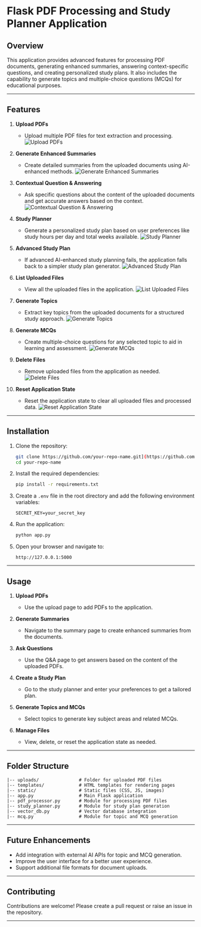 # Flask PDF Processing and Study Planner Application

## Overview
This application provides advanced features for processing PDF documents, generating enhanced summaries, answering context-specific questions, and creating personalized study plans. It also includes the capability to generate topics and multiple-choice questions (MCQs) for educational purposes.

---

## Features

1. **Upload PDFs**
   - Upload multiple PDF files for text extraction and processing.
   ![Upload PDFs](image1)

2. **Generate Enhanced Summaries**
   - Create detailed summaries from the uploaded documents using AI-enhanced methods.
   ![Generate Enhanced Summaries](image2)

3. **Contextual Question & Answering**
   - Ask specific questions about the content of the uploaded documents and get accurate answers based on the context.
   ![Contextual Question & Answering](image3)

4. **Study Planner**
   - Generate a personalized study plan based on user preferences like study hours per day and total weeks available.
   ![Study Planner](image4)

5. **Advanced Study Plan**
   - If advanced AI-enhanced study planning fails, the application falls back to a simpler study plan generator.
   ![Advanced Study Plan](image5)

6. **List Uploaded Files**
   - View all the uploaded files in the application.
   ![List Uploaded Files](image6)

7. **Generate Topics**
   - Extract key topics from the uploaded documents for a structured study approach.
   ![Generate Topics](image7)

8. **Generate MCQs**
   - Create multiple-choice questions for any selected topic to aid in learning and assessment.
   ![Generate MCQs](image8)

9. **Delete Files**
   - Remove uploaded files from the application as needed.
   ![Delete Files](image9)

10. **Reset Application State**
    - Reset the application state to clear all uploaded files and processed data.
    ![Reset Application State](image10)

---

## Installation

1. Clone the repository:
   ```bash
   git clone https://github.com/your-repo-name.git](https://github.com/quantumdeepak/Study_planner_Simple_RAG
   cd your-repo-name
   ```

2. Install the required dependencies:
   ```bash
   pip install -r requirements.txt
   ```

3. Create a `.env` file in the root directory and add the following environment variables:
   ```env
   SECRET_KEY=your_secret_key
   ```

4. Run the application:
   ```bash
   python app.py
   ```

5. Open your browser and navigate to:
   ```
   http://127.0.0.1:5000
   ```

---

## Usage

1. **Upload PDFs**
   - Use the upload page to add PDFs to the application.

2. **Generate Summaries**
   - Navigate to the summary page to create enhanced summaries from the documents.

3. **Ask Questions**
   - Use the Q&A page to get answers based on the content of the uploaded PDFs.

4. **Create a Study Plan**
   - Go to the study planner and enter your preferences to get a tailored plan.

5. **Generate Topics and MCQs**
   - Select topics to generate key subject areas and related MCQs.

6. **Manage Files**
   - View, delete, or reset the application state as needed.

---

## Folder Structure

```
|-- uploads/               # Folder for uploaded PDF files
|-- templates/             # HTML templates for rendering pages
|-- static/                # Static files (CSS, JS, images)
|-- app.py                 # Main Flask application
|-- pdf_processor.py       # Module for processing PDF files
|-- study_planner.py       # Module for study plan generation
|-- vector_db.py           # Vector database integration
|-- mcq.py                 # Module for topic and MCQ generation
```

---

## Future Enhancements

- Add integration with external AI APIs for topic and MCQ generation.
- Improve the user interface for a better user experience.
- Support additional file formats for document uploads.

---

## Contributing

Contributions are welcome! Please create a pull request or raise an issue in the repository.

---
